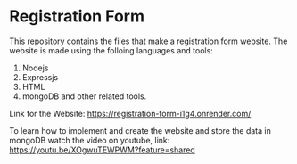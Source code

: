 # Registration Form
This repository contains the files that make a registration form website.
The website is made using the folloing languages and tools:
1. Nodejs
2. Expressjs
3. HTML
4. mongoDB
and other related tools.

Link for the Website: https://registration-form-i1g4.onrender.com/

To learn how to implement and create the website and store the data in mongoDB watch the video on youtube, link: https://youtu.be/XOgwuTEWPWM?feature=shared
